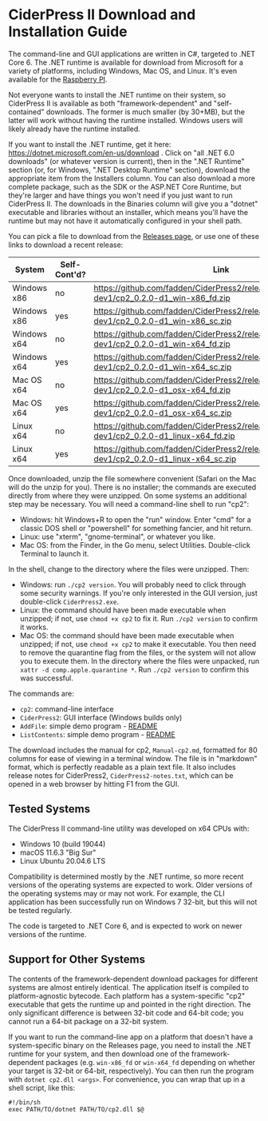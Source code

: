 # CiderPress II Download and Installation Guide #

The command-line and GUI applications are written in C#, targeted to .NET Core 6.  The .NET
runtime is available for download from Microsoft for a variety of platforms, including Windows,
Mac OS, and Linux.  It's even available for the
[Raspberry PI](https://learn.microsoft.com/en-us/dotnet/iot/deployment).

Not everyone wants to install the .NET runtime on their system, so CiderPress II is available
as both "framework-dependent" and "self-contained" downloads.  The former is much smaller
(by 30+MB), but the latter will work without having the runtime installed.  Windows users
will likely already have the runtime installed.

If you want to install the .NET runtime, get it here: https://dotnet.microsoft.com/en-us/download .
Click on "all .NET 6.0 downloads" (or whatever version is current), then in the
".NET Runtime" section (or, for Windows, ".NET Desktop Runtime" section), download the
appropriate item from the Installers column.  You can also download a more complete package,
such as the SDK or the ASP.NET Core Runtime, but they're larger and have things you won't need
if you just want to run CiderPress II.  The downloads in the Binaries column will give you a
"dotnet" executable and libraries without an installer, which means you'll have the runtime
but may not have it automatically configured in your shell path.

You can pick a file to download from the [Releases page](https://github.com/fadden/ciderpress2/releases),
or use one of these links to download a recent release:

System      | Self-Cont'd? | Link
----------- | ------------ | ----
Windows x86 | no           | https://github.com/fadden/CiderPress2/releases/download/v0.2.0-dev1/cp2_0.2.0-d1_win-x86_fd.zip
Windows x86 | yes          | https://github.com/fadden/CiderPress2/releases/download/v0.2.0-dev1/cp2_0.2.0-d1_win-x86_sc.zip
Windows x64 | no           | https://github.com/fadden/CiderPress2/releases/download/v0.2.0-dev1/cp2_0.2.0-d1_win-x64_fd.zip
Windows x64 | yes          | https://github.com/fadden/CiderPress2/releases/download/v0.2.0-dev1/cp2_0.2.0-d1_win-x64_sc.zip
Mac OS x64  | no           | https://github.com/fadden/CiderPress2/releases/download/v0.2.0-dev1/cp2_0.2.0-d1_osx-x64_fd.zip
Mac OS x64  | yes          | https://github.com/fadden/CiderPress2/releases/download/v0.2.0-dev1/cp2_0.2.0-d1_osx-x64_sc.zip
Linux x64   | no           | https://github.com/fadden/CiderPress2/releases/download/v0.2.0-dev1/cp2_0.2.0-d1_linux-x64_fd.zip
Linux x64   | yes          | https://github.com/fadden/CiderPress2/releases/download/v0.2.0-dev1/cp2_0.2.0-d1_linux-x64_sc.zip

Once downloaded, unzip the file somewhere convenient (Safari on the Mac will do the unzip
for you).  There is no installer; the commands are executed directly from where they were unzipped.
On some systems an additional step may be necessary.  You will need a command-line shell to
run "cp2":

 - Windows: hit Windows+R to open the "run" window.  Enter "cmd" for a classic DOS shell or
   "powershell" for something fancier, and hit return.
 - Linux: use "xterm", "gnome-terminal", or whatever you like.
 - Mac OS: from the Finder, in the Go menu, select Utilities.  Double-click Terminal to launch it.

In the shell, change to the directory where the files were unzipped.  Then:

 - Windows: run `./cp2 version`.  You will probably need to click through some security warnings.
   If you're only interested in the GUI version, just double-click `CiderPress2.exe`.
 - Linux: the command should have been made executable when unzipped; if not, use `chmod +x cp2`
   to fix it.  Run `./cp2 version` to confirm it works.
 - Mac OS: the command should have been made executable when unzipped; if not, use `chmod +x cp2`
   to make it executable.  You then need to remove the quarantine flag from the files, or the
   system will not allow you to execute them.  In the directory where the files were unpacked, run
   `xattr -d comp.apple.quarantine *`.  Run `./cp2 version` to confirm this was successful.

The commands are:

 - `cp2`: command-line interface
 - `CiderPress2`: GUI interface (Windows builds only)
 - `AddFile`: simple demo program - [README](Examples/AddFile/README.md)
 - `ListContents`: simple demo program - [README](Examples/ListContents/README.md)

The download includes the manual for cp2, `Manual-cp2.md`, formatted for 80 columns for ease
of viewing in a terminal window.  The file is in "markdown" format, which is perfectly readable
as a plain text file.  It also includes release notes for CiderPress2, `CiderPress2-notes.txt`,
which can be opened in a web browser by hitting F1 from the GUI.

## Tested Systems ##

The CiderPress II command-line utility was developed on x64 CPUs with:

 - Windows 10 (build 19044)
 - macOS 11.6.3 "Big Sur"
 - Linux Ubuntu 20.04.6 LTS

Compatibility is determined mostly by the .NET runtime, so more recent versions of the operating
systems are expected to work.  Older versions of the operating systems may or may not work.  For
example, the CLI application has been successfully run on Windows 7 32-bit, but this will not be
tested regularly.

The code is targeted to .NET Core 6, and is expected to work on newer versions of the runtime.

## Support for Other Systems ##

The contents of the framework-dependent download packages for different systems are almost
entirely identical.  The application itself is compiled to platform-agnostic bytecode.  Each
platform has a system-specific "cp2" executable that gets the runtime up and pointed in the
right direction.  The only significant difference is between 32-bit code and 64-bit code; you
cannot run a 64-bit package on a 32-bit system.

If you want to run the command-line app on a platform that doesn't have a system-specific
binary on the Releases page, you need to install the .NET runtime for your system, and then
download one of the framework-dependent packages (e.g. `win-x86_fd` or `win-x64_fd` depending
on whether your target is 32-bit or 64-bit, respectively).  You can then run the program with
`dotnet cp2.dll <args>`.  For convenience, you can wrap that up in a shell script, like this:

    #!/bin/sh
    exec PATH/TO/dotnet PATH/TO/cp2.dll $@
